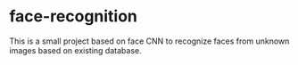 # face-recognition
This is a small project based on face CNN to recognize faces from unknown images based on existing database.
